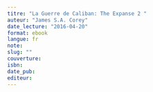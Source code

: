 ```yaml
---
titre: "La Guerre de Caliban: The Expanse 2 "
auteur: "James S.A. Corey"
date_lecture: "2016-04-20"
format: ebook
langue: fr
note:
slug: ""
couverture: 
isbn: 
date_pub: 
editeur: 
---
```

